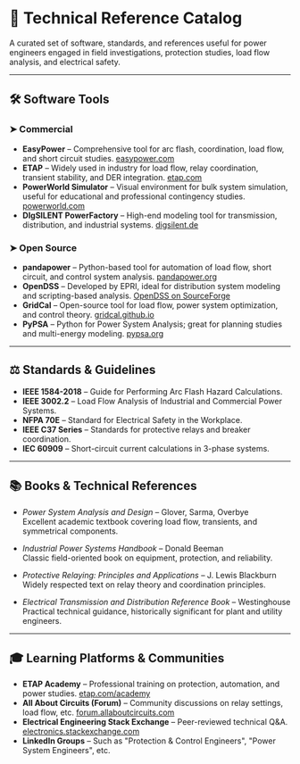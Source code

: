 
# 📘 Technical Reference Catalog

A curated set of software, standards, and references useful for power engineers engaged in field investigations, protection studies, load flow analysis, and electrical safety.

---

## 🛠️ Software Tools

### ➤ Commercial
- **EasyPower** – Comprehensive tool for arc flash, coordination, load flow, and short circuit studies. [easypower.com](https://www.easypower.com/)
- **ETAP** – Widely used in industry for load flow, relay coordination, transient stability, and DER integration. [etap.com](https://etap.com/)
- **PowerWorld Simulator** – Visual environment for bulk system simulation, useful for educational and professional contingency studies. [powerworld.com](https://www.powerworld.com/)
- **DIgSILENT PowerFactory** – High-end modeling tool for transmission, distribution, and industrial systems. [digsilent.de](https://www.digsilent.de/)

### ➤ Open Source
- **pandapower** – Python-based tool for automation of load flow, short circuit, and control system analysis. [pandapower.org](https://www.pandapower.org/)
- **OpenDSS** – Developed by EPRI, ideal for distribution system modeling and scripting-based analysis. [OpenDSS on SourceForge](https://sourceforge.net/projects/electricdss/)
- **GridCal** – Open-source tool for load flow, power system optimization, and control theory. [gridcal.github.io](https://gridcal.github.io/)
- **PyPSA** – Python for Power System Analysis; great for planning studies and multi-energy modeling. [pypsa.org](https://pypsa.org/)

---

## ⚖ Standards & Guidelines

- **IEEE 1584-2018** – Guide for Performing Arc Flash Hazard Calculations.
- **IEEE 3002.2** – Load Flow Analysis of Industrial and Commercial Power Systems.
- **NFPA 70E** – Standard for Electrical Safety in the Workplace.
- **IEEE C37 Series** – Standards for protective relays and breaker coordination.
- **IEC 60909** – Short-circuit current calculations in 3-phase systems.

---

## 📚 Books & Technical References

- *Power System Analysis and Design* – Glover, Sarma, Overbye  
  Excellent academic textbook covering load flow, transients, and symmetrical components.

- *Industrial Power Systems Handbook* – Donald Beeman  
  Classic field-oriented book on equipment, protection, and reliability.

- *Protective Relaying: Principles and Applications* – J. Lewis Blackburn  
  Widely respected text on relay theory and coordination principles.

- *Electrical Transmission and Distribution Reference Book* – Westinghouse  
  Practical technical guidance, historically significant for plant and utility engineers.

---

## 🎓 Learning Platforms & Communities

- **ETAP Academy** – Professional training on protection, automation, and power studies. [etap.com/academy](https://etap.com/academy)
- **All About Circuits (Forum)** – Community discussions on relay settings, load flow, etc. [forum.allaboutcircuits.com](https://forum.allaboutcircuits.com/)
- **Electrical Engineering Stack Exchange** – Peer-reviewed technical Q&A. [electronics.stackexchange.com](https://electronics.stackexchange.com/)
- **LinkedIn Groups** – Such as "Protection & Control Engineers", "Power System Engineers", etc.
